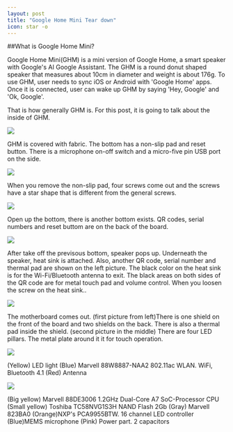 ```yaml
---
layout: post
title: "Google Home Mini Tear down"
icon: star -o
---
```



##What is Google Home Mini?

Google Home Mini(GHM) is a mini version of Google Home, a smart speaker with Google's AI Google Assistant. The GHM is a round donut shaped speaker that measures about 10cm in diameter and weight is about 176g. To use GHM, user needs to sync iOS or Android with 'Google Home' apps. Once it is connected, user can wake up GHM by saying 'Hey, Google' and 'Ok, Google'.

That is how generally GHM is. For this post, it is going to talk about the inside of GHM.

<img src = "LIFSResearchBlog/_posts/images/1.PNG"/>

GHM is covered with fabric. The bottom has a non-slip pad and reset button. There is a microphone on-off switch and a micro-five pin USB port on the side.


<img src = "LIFSResearchBlog/_posts/images/2.PNG"/>

When you remove the non-slip pad, four screws come out and the screws have a star shape that is different from the general screws.


<img src = "LIFSResearchBlog/_posts/images/3.PNG"/>

Open up the bottom, there is another bottom exists. QR codes, serial numbers and reset buttom are on the back of the board.


<img src = "LIFSResearchBlog/_posts/images/4.PNG"/>

After take off the previsous bottom, speaker pops up. Underneath the speaker, heat sink is attached. Also, another QR code, serial number and thermal pad are shown on the left picture. The black color on the heat sink is for the Wi-Fi/Bluetooth antenna to exit. The black areas on both sides of the QR code are for metal touch pad and volume control.
When you loosen the screw on the heat sink..

<img src = "LIFSResearchBlog/_posts/images/5.PNG"/>

The motherboard comes out. (first picture from left)There is one shield on the front of the board and two shields on the back. There is also a thermal pad inside the shield.
(second picture in the middle) There are four LED pillars. The metal plate around it it for touch operation.

<img src = "LIFSResearchBlog/_posts/images/6.PNG"/>

(Yellow) LED light
(Blue) Marvell 88W8887-NAA2 802.11ac WLAN. WiFi, Bluetooth 4.1
(Red) Antenna

<img src = "LIFSResearchBlog/_posts/images/7.PNG"/>

(Big yellow) Marvell 88DE3006 1.2GHz Dual-Core A7 SoC-Processor CPU
(Small yellow) Toshiba TC58NVG1S3H NAND Flash 2Gb 
(Gray) Marvell 823BA0
(Orange)NXP's PCA9955BTW. 16 channel LED controller
(Blue)MEMS microphone
(Pink) Power part. 2 capacitors
